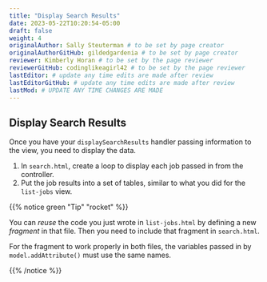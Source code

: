 ```yaml
---
title: "Display Search Results"
date: 2023-05-22T10:20:54-05:00
draft: false
weight: 4
originalAuthor: Sally Steuterman # to be set by page creator
originalAuthorGitHub: gildedgardenia # to be set by page creator
reviewer: Kimberly Horan # to be set by the page reviewer
reviewerGitHub: codinglikeagirl42 # to be set by the page reviewer
lastEditor: # update any time edits are made after review
lastEditorGitHub: # update any time edits are made after review
lastMod: # UPDATE ANY TIME CHANGES ARE MADE
---
```


## Display Search Results

Once you have your `displaySearchResults` handler passing information to the
view, you need to display the data.

1. In `search.html`, create a loop to display each job passed in from the
   controller.
1. Put the job results into a set of tables, similar to what you did for the
   `list-jobs` view.

{{% notice green "Tip" "rocket" %}}

   You can *reuse* the code you just wrote in `list-jobs.html` by defining a
   new *fragment* in that file. Then you need to include that fragment in
   `search.html`.

   For the fragment to work properly in both files, the variables passed in by
   `model.addAttribute()` must use the same names.

{{% /notice %}}